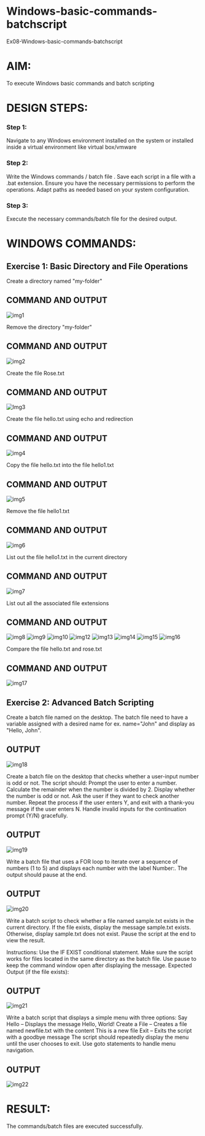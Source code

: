 # Windows-basic-commands-batchscript
Ex08-Windows-basic-commands-batchscript

# AIM:
To execute Windows basic commands and batch scripting

# DESIGN STEPS:

### Step 1:

Navigate to any Windows environment installed on the system or installed inside a virtual environment like virtual box/vmware 

### Step 2:

Write the Windows commands / batch file . Save each script in a file with a .bat extension. Ensure you have the necessary permissions to perform the operations. Adapt paths as needed based on your system configuration.
### Step 3:

Execute the necessary commands/batch file for the desired output. 




# WINDOWS COMMANDS:
## Exercise 1: Basic Directory and File Operations
Create a directory named "my-folder"

## COMMAND AND OUTPUT
![img1](https://github.com/user-attachments/assets/35b27db7-08c0-4640-add6-ba992623e6a7)

Remove the directory "my-folder"

## COMMAND AND OUTPUT
![img2](https://github.com/user-attachments/assets/df456e08-f7f0-4b00-85b0-fdb54b64d183)


Create the file Rose.txt

## COMMAND AND OUTPUT
![Img3](https://github.com/user-attachments/assets/1997cc93-c353-4090-96c3-e796aae8df61)


Create the file hello.txt using echo and redirection

## COMMAND AND OUTPUT
![img4](https://github.com/user-attachments/assets/7e60aea1-6be7-488e-a823-668643b9d1fa)

Copy the file hello.txt into the file hello1.txt

## COMMAND AND OUTPUT
![img5](https://github.com/user-attachments/assets/f75a8e9f-b129-4b10-b7cf-d43bef931044)

Remove the file hello1.txt

## COMMAND AND OUTPUT
![img6](https://github.com/user-attachments/assets/fb7cc9db-1d04-48d8-af3d-5505a92337ed)

List out the file hello1.txt in the current directory

## COMMAND AND OUTPUT
![img7](https://github.com/user-attachments/assets/aa903ab3-b731-4c9a-bd3f-96c3ae35ee1d)

List out all the associated file extensions 

## COMMAND AND OUTPUT
![img8](https://github.com/user-attachments/assets/a6b175a9-817b-4743-992d-2d26c346bc35)
![img9](https://github.com/user-attachments/assets/5b4bd0e0-495d-492a-9afc-c4f9da2a889e)
![img10](https://github.com/user-attachments/assets/6f3d126a-4d7a-42b7-87a1-3e40cd1adc11)
![img12](https://github.com/user-attachments/assets/f30f2b3c-2858-47df-bea5-05d5584891e2)
![img13](https://github.com/user-attachments/assets/67b016a1-010b-4c85-b550-c97ec1addb76)
![img14](https://github.com/user-attachments/assets/96f0d7ca-ac67-4284-bffd-bef41547cc1b)
![img15](https://github.com/user-attachments/assets/647812f3-80b1-4f54-a4c8-dfdd185a446b)
![img16](https://github.com/user-attachments/assets/ede27ce8-ed06-4ed5-94ab-a8cdffe8f18e)


Compare the file hello.txt and rose.txt

## COMMAND AND OUTPUT
![img17](https://github.com/user-attachments/assets/a9685634-8ae7-4fee-bef3-cb1ff91ae83f)

## Exercise 2: Advanced Batch Scripting
Create a batch file named on the desktop. The batch file need to have a variable assigned with a desired name for ex. name="John" and display as "Hello, John".





## OUTPUT
![img18](https://github.com/user-attachments/assets/04108d17-7736-4fe8-a679-2683667d6cc0)



Create a batch file  on the desktop that checks whether a user-input number is odd or not. The script should:
Prompt the user to enter a number.
Calculate the remainder when the number is divided by 2.
Display whether the number is odd or not.
Ask the user if they want to check another number.
Repeat the process if the user enters Y, and exit with a thank-you message if the user enters N.
Handle invalid inputs for the continuation prompt (Y/N) gracefully.



## OUTPUT
![img19](https://github.com/user-attachments/assets/2068b4f1-f6b7-43fb-8466-2e92b6d69aaf)




Write a batch file that uses a FOR loop to iterate over a sequence of numbers (1 to 5) and displays each number with the label Number:. The output should pause at the end.




## OUTPUT
![img20](https://github.com/user-attachments/assets/42cde7f6-aae8-4578-a1bd-39e20cb086fe)




Write a batch script to check whether a file named sample.txt exists in the current directory. If the file exists, display the message sample.txt exists. Otherwise, display sample.txt does not exist. Pause the script at the end to view the result.

Instructions:
Use the IF EXIST conditional statement.
Make sure the script works for files located in the same directory as the batch file.
Use pause to keep the command window open after displaying the message.
Expected Output (if the file exists):

## OUTPUT
![img21](https://github.com/user-attachments/assets/f2f5d61a-6895-4fcc-b32d-bd80ae5024a6)


Write a batch script that displays a simple menu with three options:
Say Hello – Displays the message Hello, World!
Create a File – Creates a file named newfile.txt with the content This is a new file
Exit – Exits the script with a goodbye message
The script should repeatedly display the menu until the user chooses to exit. Use goto statements to handle menu navigation.


## OUTPUT
![img22](https://github.com/user-attachments/assets/8087696e-dcdb-414a-b2e0-c818b8f24d10)



# RESULT:
The commands/batch files are executed successfully.

